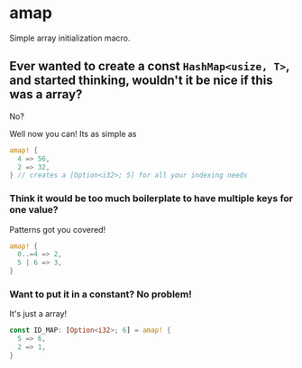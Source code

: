 # amap

Simple array initialization macro.

## Ever wanted to create a const `HashMap<usize, T>`, and started thinking, wouldn't it be nice if this was a array?

No?

Well now you can!
Its as simple as

```rust
amap! {
  4 => 56,
  2 => 32,
} // creates a [Option<i32>; 5] for all your indexing needs
```

### Think it would be too much boilerplate to have multiple keys for one value?

Patterns got you covered!

```rust
amap! {
  0..=4 => 2,
  5 | 6 => 3,
}
```

### Want to put it in a constant? No problem!

It's just a array!

```rust
const ID_MAP: [Option<i32>; 6] = amap! {
  5 => 6,
  2 => 1,
}
```
